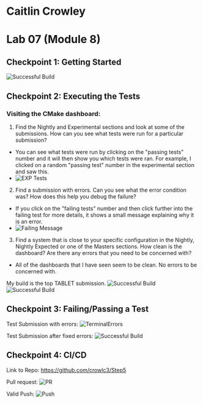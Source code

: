 # Caitlin Crowley
# Lab 07 (Module 8)

## Checkpoint 1: Getting Started

![Successful Build](/Images/Lab07Images/built_succesfully.png)

## Checkpoint 2: Executing the Tests

### Visiting the CMake dashboard:
1. Find the Nightly and Experimental sections and look at some of the submissions. How can you see what tests were run for a particular submission?
  - You can see what tests were run by clicking on the "passing tests" number and it will then show you which tests were ran. For example, I clicked on a random "passing test" number in the experimental section and saw this.
  - ![EXP Tests](/Images/Lab07Images/testspassingexp.png)
2. Find a submission with errors. Can you see what the error condition was? How does this help you debug the failure?
  - If you click on the "failing tests" number and then click further into the failing test for more details, it shows a small message explaining why it is an error.
  - ![Failing Message](/Images/Lab07Images/failingmessage.png)
3. Find a system that is close to your specific configuration in the Nightly, Nightly Expected or one of the Masters sections. How clean is the dashboard? Are there any errors that you need to be concerned with?
  - All of the dashboards that I have seen seem to be clean. No errors to be concerned with.

My build is the top TABLET submission.
![Successful Build](/Images/Lab07Images/passing_build.png)
![Successful Build](/Images/Lab07Images/passing_terminal.png)

## Checkpoint 3: Failing/Passing a Test

Test Submission with errors:
![TerminalErrors](/Images/Lab07Images/failed_test_terminal.png)

Test Submission after fixed errors:
![Successful Build](/Images/Lab07Images/testspassingafterfixingcopyright.png)

## Checkpoint 4: CI/CD

Link to Repo: https://github.com/crowlc3/Step5

Pull request:
![PR](/Images/Lab07Images/4096workingtest.jpg)

Valid Push:
![Push](/Images/Lab07Images/validpush.jpg)
